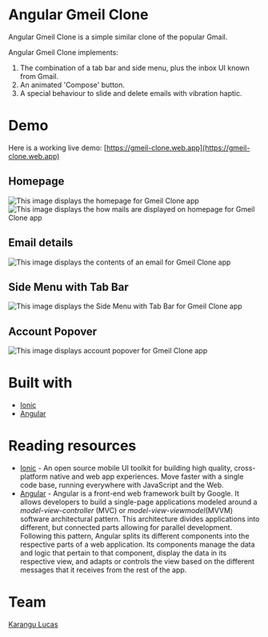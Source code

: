 # Angular Gmeil Clone
Angular Gmeil Clone is a simple similar clone of the popular Gmail.

Angular Gmeil Clone implements:

1. The combination of a tab bar and side menu, plus the inbox UI known from Gmail.
2. An animated 'Compose' button.
3. A special behaviour to slide and delete emails with vibration haptic.

# Demo
Here is a working live demo: [https://gmeil-clone.web.app](https://gmeil-clone.web.app)

## Homepage
![This image displays the homepage for Gmeil Clone app](src/assets/demo/mails.png)
![This image displays the how mails are displayed on homepage for Gmeil Clone app](src/assets/demo/mails2.png)

## Email details
![This image displays the contents of an email for Gmeil Clone app](src/assets/demo/email-details.png)

## Side Menu with Tab Bar
![This image displays the Side Menu with Tab Bar for Gmeil Clone app](src/assets/demo/sidemenubar-with-toolbar.png)

## Account Popover
![This image displays account popover for Gmeil Clone app](src/assets/demo/account-popover.png)

# Built with
- [Ionic](https://ionicframework.com/)
- [Angular](https://angular.io/)

# Reading resources
- [Ionic](https://ionicframework.com/) - An open source mobile UI toolkit for building high quality, cross-platform native and web app experiences. Move faster with a single code base, running everywhere with JavaScript and the Web.
- [Angular](https://angular.io/) - Angular is a front-end web framework built by Google. It allows developers to build a single-page applications modeled around a *model-view-controller* (MVC) or *model-view-viewmodel*(MVVM) software architectural pattern. This architecture divides applications into different, but connected parts allowing for parallel development. Following this pattern, Angular splits its different components into the respective parts of a web application. Its components manage the data and logic that pertain to that component, display the data in its respective view, and adapts or controls the view based on the different messages that it receives from the rest of the app.

# Team
[Karangu Lucas](https://github.com/lwairore)